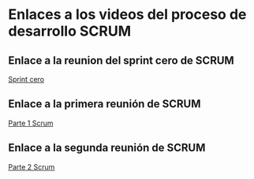 # Enlaces a los videos del proceso de desarrollo SCRUM

## Enlace a la reunion del sprint cero de SCRUM

[Sprint cero](https://epnecuador-my.sharepoint.com/:v:/g/personal/erik_chalacama_epn_edu_ec/EXx23rlsgFtBgumQZMZvoOUB6_Jz6dfN_dMV_Wf8O2mq4g?e=BAuZ5G&nav=eyJyZWZlcnJhbEluZm8iOnsicmVmZXJyYWxBcHAiOiJTdHJlYW1XZWJBcHAiLCJyZWZlcnJhbFZpZXciOiJTaGFyZURpYWxvZy1MaW5rIiwicmVmZXJyYWxBcHBQbGF0Zm9ybSI6IldlYiIsInJlZmVycmFsTW9kZSI6InZpZXcifX0%3D)

## Enlace a la primera reunión de SCRUM

[Parte 1 Scrum](https://epnecuador-my.sharepoint.com/:v:/g/personal/mateo_davalos_epn_edu_ec/EfucXKlLnP1NtFRQ0j_DFV4B-c_-tw1hGPp3QwEo1zKugg?e=vlSvof)

## Enlace a la segunda reunión de SCRUM

[Parte 2 Scrum](https://epnecuador-my.sharepoint.com/:v:/g/personal/mateo_davalos_epn_edu_ec/Efxk1nxva8ZItuySsaUw9hUBtr_z51546ffXkI3zEDjBRg?e=50wcL9)
